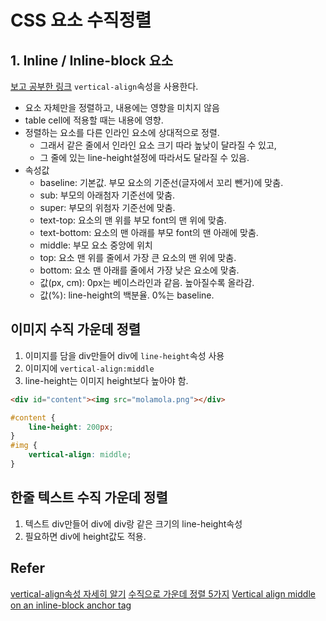 # CSS 요소 수직정렬

## 1. Inline / Inline-block 요소
[보고 공부한 링크](http://aboooks.tistory.com/171)
`vertical-align`속성을 사용한다.
- 요소 자체만을 정렬하고, 내용에는 영향을 미치지 않음
- table cell에 적용할 때는 내용에 영향.
- 정렬하는 요소를 다른 인라인 요소에 상대적으로 정렬.
    + 그래서 같은 줄에서 인라인 요소 크기 따라 높낮이 달라질 수 있고,
    + 그 줄에 있는 line-height설정에 따라서도 달라질 수 있음.
- 속성값
    + baseline: 기본값. 부모 요소의 기준선(글자에서 꼬리 뺀거)에 맞춤.
    + sub: 부모의 아래첨자 기준선에 맞춤.
    + super: 부모의 위첨자 기준선에 맞춤.
    + text-top: 요소의 맨 위를 부모 font의 맨 위에 맞춤.
    + text-bottom: 요소의 맨 아래를 부모 font의 맨 아래에 맞춤.
    + middle: 부모 요소 중앙에 위치
    + top: 요소 맨 위를 줄에서 가장 큰 요소의 맨 위에 맞춤.
    + bottom: 요소 맨 아래를 줄에서 가장 낮은 요소에 맞춤. 
    + 값(px, cm): 0px는 베이스라인과 같음. 높아질수록 올라감.
    + 값(%): line-height의 백분율. 0%는 baseline.

## 이미지 수직 가운데 정렬
1. 이미지를 담을 div만들어 div에 `line-height`속성 사용
2. 이미지에 `vertical-align:middle`
3. line-height는 이미지 height보다 높아야 함.

```html
<div id="content"><img src="molamola.png"></div>
```
```css
#content {
    line-height: 200px;
}
#img {
    vertical-align: middle;
}
```

## 한줄 텍스트 수직 가운데 정렬
1. 텍스트 div만들어 div에 div랑 같은 크기의 line-height속성
2. 필요하면 div에 height값도 적용.

## Refer
[vertical-align속성 자세히 알기](http://aboooks.tistory.com/171)
[수직으로 가운데 정렬 5가지](http://aboooks.tistory.com/180)
[Vertical align middle on an inline-block anchor tag](http://stackoverflow.com/questions/10437643/vertical-align-middle-on-an-inline-block-anchor-tag)
